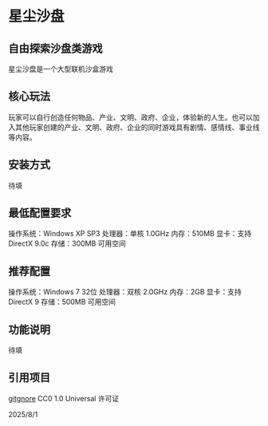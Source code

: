 # 星尘沙盘
## 自由探索沙盘类游戏

星尘沙盘是一个大型联机沙盒游戏

## 核心玩法

玩家可以自行创造任何物品、产业、文明、政府、企业，体验新的人生。也可以加入其他玩家创建的产业、文明、政府、企业的同时游戏具有剧情、感情线、事业线等内容。

## 安装方式

待填

## 最低配置要求
操作系统：Windows XP SP3
处理器：单核 1.0GHz
内存：510MB
显卡：支持 DirectX 9.0c
存储：300MB 可用空间

## 推荐配置
操作系统：Windows 7 32位
处理器：双核 2.0GHz
内存：2GB
显卡：支持 DirectX 9
存储：500MB 可用空间

## 功能说明
待填

## 引用项目
[gitgnore](https://github.com/github/gitignore/)
CC0 1.0 Universal 许可证

2025/8/1
